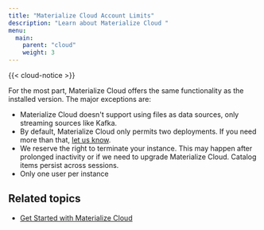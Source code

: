 ```yaml
---
title: "Materialize Cloud Account Limits"
description: "Learn about Materialize Cloud "
menu:
  main:
    parent: "cloud"
    weight: 3
---
```


{{< cloud-notice >}}

For the most part, Materialize Cloud offers the same functionality as the installed version. The major exceptions are:

* Materialize Cloud doesn't support using files as data sources, only streaming sources like Kafka.
* By default, Materialize Cloud only permits two deployments. If you need more than that, <a href="mailto:support@materialize.com">let us know</a>.
* We reserve the right to terminate your instance. This may happen after prolonged inactivity or if we need to upgrade Materialize Cloud. Catalog items persist across sessions.
* Only one user per instance

## Related topics

* [Get Started with Materialize Cloud](../get-started-with-materialize-cloud)
